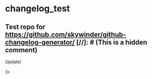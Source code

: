 # changelog_test

Test repo for https://github.com/skywinder/github-changelog-generator/
[//]: # (This is a hidden comment)
---
Update!

:+1:

